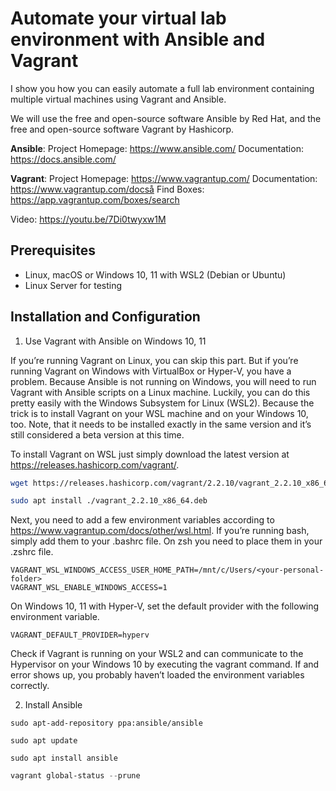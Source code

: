 # Automate your virtual lab environment with Ansible and Vagrant
I show you how you can easily automate a full lab environment containing multiple virtual machines using Vagrant and Ansible.

We will use the free and open-source software Ansible by Red Hat, and the free and open-source software Vagrant by Hashicorp.

**Ansible**:
Project Homepage: https://www.ansible.com/
Documentation: https://docs.ansible.com/

**Vagrant**:
Project Homepage: https://www.vagrantup.com/
Documentation: https://www.vagrantup.com/docså
Find Boxes: https://app.vagrantup.com/boxes/search

Video: https://youtu.be/7Di0twyxw1M

## Prerequisites

- Linux, macOS or Windows 10, 11 with WSL2 (Debian or Ubuntu)
- Linux Server for testing

## Installation and Configuration

1. Use Vagrant with Ansible on Windows 10, 11

If you’re running Vagrant on Linux, you can skip this part. But if you’re running Vagrant on Windows with VirtualBox or Hyper-V, you have a problem. Because Ansible is not running on Windows, you will need to run Vagrant with Ansible scripts on a Linux machine. Luckily, you can do this pretty easily with the Windows Subsystem for Linux (WSL2). Because the trick is to install Vagrant on your WSL machine and on your Windows 10, too. Note, that it needs to be installed exactly in the same version and it’s still considered a beta version at this time.

To install Vagrant on WSL just simply download the latest version at https://releases.hashicorp.com/vagrant/.

```bash
wget https://releases.hashicorp.com/vagrant/2.2.10/vagrant_2.2.10_x86_64.deb

sudo apt install ./vagrant_2.2.10_x86_64.deb
```

Next, you need to add a few environment variables according to https://www.vagrantup.com/docs/other/wsl.html. If you’re running bash, simply add them to your .bashrc file. On zsh you need to place them in your .zshrc file.

```
VAGRANT_WSL_WINDOWS_ACCESS_USER_HOME_PATH=/mnt/c/Users/<your-personal-folder>
VAGRANT_WSL_ENABLE_WINDOWS_ACCESS=1
```

On Windows 10, 11 with Hyper-V, set the default provider with the following environment variable.

```
VAGRANT_DEFAULT_PROVIDER=hyperv
```

Check if Vagrant is running on your WSL2 and can communicate to the Hypervisor on your Windows 10 by executing the vagrant command. If and error shows up, you probably haven’t loaded the environment variables correctly.

2. Install Ansible

```
sudo apt-add-repository ppa:ansible/ansible

sudo apt update

sudo apt install ansible
```



```powershell
vagrant global-status --prune
```

